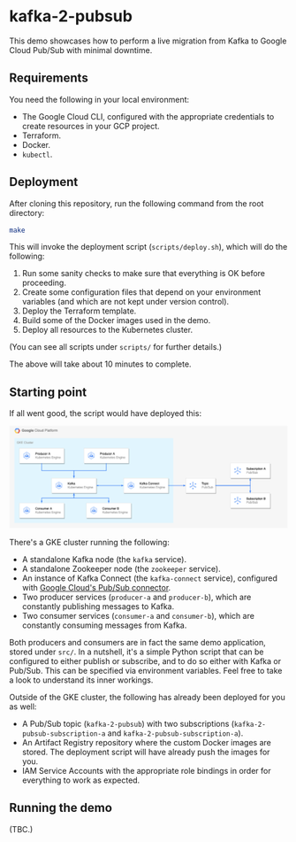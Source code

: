 # kafka-2-pubsub

This demo showcases how to perform a live migration from Kafka to Google Cloud Pub/Sub with minimal downtime.

## Requirements

You need the following in your local environment:

* The Google Cloud CLI, configured with the appropriate credentials to create resources in your GCP project.
* Terraform.
* Docker.
* `kubectl`.

## Deployment

After cloning this repository, run the following command from the root directory:

```bash
make
```

This will invoke the deployment script (`scripts/deploy.sh`), which will do the following:

1. Run some sanity checks to make sure that everything is OK before proceeding.
2. Create some configuration files that depend on your environment variables (and which are not kept under version control).
3. Deploy the Terraform template.
4. Build some of the Docker images used in the demo.
5. Deploy all resources to the Kubernetes cluster.

(You can see all scripts under `scripts/` for further details.)

The above will take about 10 minutes to complete.

## Starting point

If all went good, the script would have deployed this:

![Initial architecture diagram](arch_initial.png)

There's a GKE cluster running the following:

* A standalone Kafka node (the `kafka` service).
* A standalone Zookeeper node (the `zookeeper` service).
* An instance of Kafka Connect (the `kafka-connect` service), configured with [Google Cloud's Pub/Sub connector](https://github.com/GoogleCloudPlatform/pubsub/tree/master/kafka-connector).
* Two producer services (`producer-a` and `producer-b`), which are constantly publishing messages to Kafka.
* Two consumer services (`consumer-a` and `consumer-b`), which are constantly consuming messages from Kafka.

Both producers and consumers are in fact the same demo application, stored under `src/`. In a nutshell, it's a simple Python script that can be configured to either publish or subscribe, and to do so either with Kafka or Pub/Sub. This can be specified via environment variables. Feel free to take a look to understand its inner workings.

Outside of the GKE cluster, the following has already been deployed for you as well:

* A Pub/Sub topic (`kafka-2-pubsub`) with two subscriptions (`kafka-2-pubsub-subscription-a` and `kafka-2-pubsub-subscription-a`).
* An Artifact Registry repository where the custom Docker images are stored. The deployment script will have already push the images for you.
* IAM Service Accounts with the appropriate role bindings in order for everything to work as expected.

## Running the demo

(TBC.)